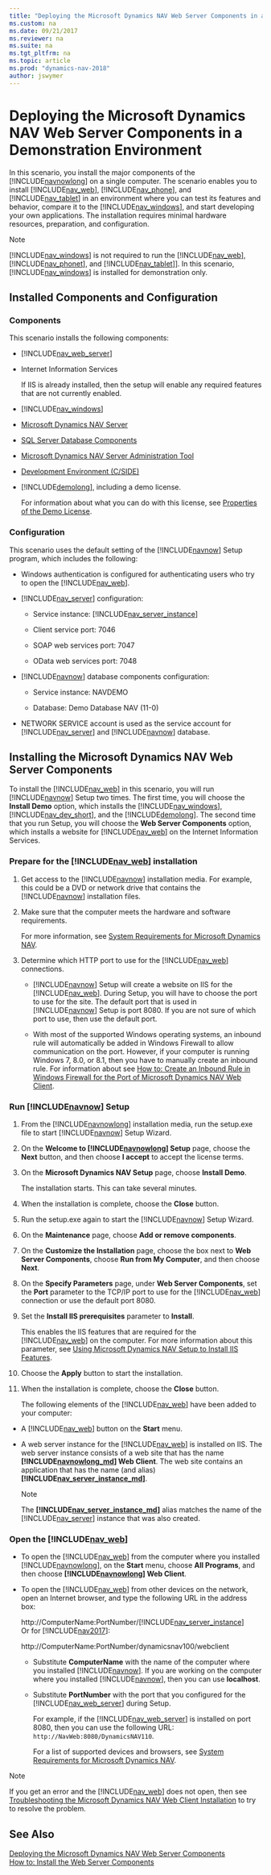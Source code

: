 ```yaml
---
title: "Deploying the Microsoft Dynamics NAV Web Server Components in a Demonstration Environment"
ms.custom: na
ms.date: 09/21/2017
ms.reviewer: na
ms.suite: na
ms.tgt_pltfrm: na
ms.topic: article
ms.prod: "dynamics-nav-2018"
author: jswymer
---
```

# Deploying the Microsoft Dynamics NAV Web Server Components in a Demonstration Environment
In this scenario, you install the major components of the [!INCLUDE[navnowlong](includes/navnowlong_md.md)] on a single computer. The scenario enables you to install [!INCLUDE[nav_web](includes/nav_web_md.md)], [!INCLUDE[nav_phone](includes/nav_phone_md.md)], and [!INCLUDE[nav_tablet](includes/nav_tablet_md.md)] in an environment where you can test its features and behavior, compare it to the [!INCLUDE[nav_windows](includes/nav_windows_md.md)], and start developing your own applications. The installation requires minimal hardware resources, preparation, and configuration.  

> [!NOTE]  
>  [!INCLUDE[nav_windows](includes/nav_windows_md.md)] is not required to run the [!INCLUDE[nav_web](includes/nav_web_md.md)], [!INCLUDE[nav_phonet](includes/nav_phone_md.md)], and [!INCLUDE[nav_tablet](includes/nav_tablet_md.md)]]. In this scenario, [!INCLUDE[nav_windows](includes/nav_windows_md.md)] is installed for demonstration only.  

## Installed Components and Configuration  

### Components  
 This scenario installs the following components:  

-   [!INCLUDE[nav_web_server](includes/nav_web_server_md.md)]  

-   Internet Information Services

    If IIS is already installed, then the setup will enable any required features that are not currently enabled.

-   [!INCLUDE[nav_windows](includes/nav_windows_md.md)]  

-   [Microsoft Dynamics NAV Server](Microsoft-Dynamics-NAV-Server.md)  

-   [SQL Server Database Components](SQL-Server-Database-Components.md)  

-   [Microsoft Dynamics NAV Server Administration Tool](Microsoft-Dynamics-NAV-Server-Administration-Tool.md)  

-   [Development Environment (C/SIDE)](Development-Environment--C-SIDE-.md)  

-   [!INCLUDE[demolong](includes/demolong_md.md)], including a demo license.  

     For information about what you can do with this license, see [Properties of the Demo License](Properties-of-the-Demo-License.md).  

### Configuration  
 This scenario uses the default setting of the [!INCLUDE[navnow](includes/navnow_md.md)] Setup program, which includes the following:  

-   Windows authentication is configured for authenticating users who try to open the [!INCLUDE[nav_web](includes/nav_web_md.md)].  

-   [!INCLUDE[nav_server](includes/nav_server_md.md)] configuration:  

    -   Service instance: [!INCLUDE[nav_server_instance](includes/nav_server_instance_md.md)]  

    -   Client service port: 7046  

    -   SOAP web services port: 7047  

    -   OData web services port: 7048  

-   [!INCLUDE[navnow](includes/navnow_md.md)] database components configuration:  

    -   Service instance: NAVDEMO  

    -   Database: Demo Database NAV \(11-0\)  

-   NETWORK SERVICE account is used as the service account for [!INCLUDE[nav_server](includes/nav_server_md.md)] and [!INCLUDE[navnow](includes/navnow_md.md)] database.  

## Installing the Microsoft Dynamics NAV Web Server Components  
 To install the [!INCLUDE[nav_web](includes/nav_web_md.md)] in this scenario, you will run [!INCLUDE[navnow](includes/navnow_md.md)] Setup two times. The first time, you will choose the **Install Demo** option, which installs the [!INCLUDE[nav_windows](includes/nav_windows_md.md)], [!INCLUDE[nav_dev_short](includes/nav_dev_short_md.md)], and the [!INCLUDE[demolong](includes/demolong_md.md)]. The second time that you run Setup, you will choose the **Web Server Components** option, which installs a website for [!INCLUDE[nav_web](includes/nav_web_md.md)] on the Internet Information Services.  

### Prepare for the [!INCLUDE[nav_web](includes/nav_web_md.md)] installation  

1.  Get access to the [!INCLUDE[navnow](includes/navnow_md.md)] installation media. For example, this could be a DVD or network drive that contains the [!INCLUDE[navnow](includes/navnow_md.md)] installation files.  

2.  Make sure that the computer meets the hardware and software requirements.  

     For more information, see [System Requirements for Microsoft Dynamics NAV](System-Requirements-for-Microsoft-Dynamics-NAV.md).  


4.  Determine which HTTP port to use for the [!INCLUDE[nav_web](includes/nav_web_md.md)] connections. 

    -   [!INCLUDE[navnow](includes/navnow_md.md)] Setup will create a website on IIS for the [!INCLUDE[nav_web](includes/nav_web_md.md)]. During Setup, you will have to choose the port to use for the site. The default port that is used in [!INCLUDE[navnow](includes/navnow_md.md)] Setup is port 8080. If you are not sure of which port to use, then use the default port. 

    -    With most of the supported Windows operating systems, an inbound rule will automatically be added in Windows Firewall to allow communication on the port. However, if your computer is running Windows 7, 8.0, or 8.1, then you have to manually create an inbound rule. For information about see [How to: Create an Inbound Rule in Windows Firewall for the Port of Microsoft Dynamics NAV Web Client](How-to--Create-an-Inbound-Rule-in-Windows-Firewall-for-the-Port-of-Microsoft-Dynamics-NAV-Web-Client.md).  


### Run [!INCLUDE[navnow](includes/navnow_md.md)] Setup  

1. From the [!INCLUDE[navnowlong](includes/navnowlong_md.md)] installation media, run the setup.exe file to start [!INCLUDE[navnow](includes/navnow_md.md)] Setup Wizard.  

2. On the **Welcome to [!INCLUDE[navnowlong](includes/navnowlong_md.md)] Setup** page, choose the **Next** button, and then choose **I accept** to accept the license terms.  

3. On the **Microsoft Dynamics NAV Setup** page, choose **Install Demo**.  

    The installation starts. This can take several minutes.  

4. When the installation is complete, choose the **Close** button.  

5. Run the setup.exe again to start the [!INCLUDE[navnow](includes/navnow_md.md)] Setup Wizard.  

6. On the **Maintenance** page, choose **Add or remove components**.  

7. On the **Customize the Installation** page, choose the box next to **Web Server Components**, choose **Run from My Computer**, and then choose **Next**.  

8. On the **Specify Parameters** page, under **Web Server Components**, set the **Port** parameter to the TCP/IP port to use for the [!INCLUDE[nav_web](includes/nav_web_md.md)] connection or use the default port 8080.  

9. Set the **Install IIS prerequisites** parameter to **Install**.  

     This enables the IIS features that are required for the [!INCLUDE[nav_web](includes/nav_web_md.md)] on the computer. For more information about this parameter, see [Using Microsoft Dynamics NAV Setup to Install IIS Features](Using-Microsoft-Dynamics-NAV-Setup-to-Install-IIS-Features.md).  
10. Choose the **Apply** button to start the installation.  
  

11. When the installation is complete, choose the **Close** button.  

    The following elements of the [!INCLUDE[nav_web](includes/nav_web_md.md)] have been added to your computer:  

-   A [!INCLUDE[nav_web](includes/nav_web_md.md)] button on the **Start** menu.  

-   A web server instance for the [!INCLUDE[nav_web](includes/nav_web_md.md)] is installed on IIS. The web server instance consists of a web site that has the name **[!INCLUDE[navnowlong_md](includes/navnowlong_md.md)] Web Client**. The web site contains an application that has the name (and alias) **[!INCLUDE[nav_server_instance_md](includes/nav_server_instance_md.md)]**.  

    > [!NOTE]  
    >  The **[!INCLUDE[nav_server_instance_md](includes/nav_server_instance_md.md)]** alias matches the name of the [!INCLUDE[nav_server](includes/nav_server_md.md)] instance that was also created.  

### Open the [!INCLUDE[nav_web](includes/nav_web_md.md)]  

- To open the [!INCLUDE[nav_web](includes/nav_web_md.md)] from the computer where you installed [!INCLUDE[navnowlong](includes/navnowlong_md.md)], on the **Start** menu, choose **All Programs**, and then choose **[!INCLUDE[navnowlong](includes/navnowlong_md.md)] Web Client**.  

- To open the [!INCLUDE[nav_web](includes/nav_web_md.md)] from other devices on the network, open an Internet browser, and type the following URL in the address box:  

  http://ComputerName:PortNumber/[!INCLUDE[nav_server_instance](includes/nav_server_instance_md.md)]  
  Or for [!INCLUDE[nav2017](includes/nav2017.md)]:
    
  http://ComputerName:PortNumber/dynamicsnav100/webclient

  -   Substitute **ComputerName** with the name of the computer where you installed [!INCLUDE[navnow](includes/navnow_md.md)]. If you are working on the computer where you installed [!INCLUDE[navnow](includes/navnow_md.md)], then you can use **localhost**.  

  -   Substitute **PortNumber** with the port that you configured for the [!INCLUDE[nav_web_server](includes/nav_web_server_md.md)] during Setup.  

      For example, if the [!INCLUDE[nav_web_server](includes/nav_web_server_md.md)] is installed on port 8080, then you can use the following URL: `http://NavWeb:8080/DynamicsNAV110`. 

      For a list of supported devices and browsers, see [System Requirements for Microsoft Dynamics NAV](System-Requirements-for-Microsoft-Dynamics-NAV.md).  

> [!NOTE]  
>  If you get an error and the [!INCLUDE[nav_web](includes/nav_web_md.md)] does not open, then see [Troubleshooting the Microsoft Dynamics NAV Web Client Installation](Troubleshooting-the-Microsoft-Dynamics-NAV-Web-Client-Installation.md) to try to resolve the problem.  

## See Also  
 [Deploying the Microsoft Dynamics NAV Web Server Components](Deploying-the-Microsoft-Dynamics-NAV-Web-Server-Components.md)   
 [How to: Install the Web Server Components](How-to--Install-the-Web-Server-Components.md)
